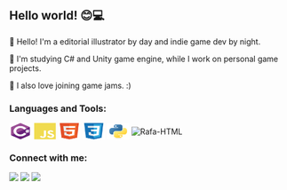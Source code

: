 <h2 align="left">Hello world! 😊💻</h2>

🌿 Hello! I'm a editorial illustrator by day and indie game dev by night.

🌿 I'm studying C# and Unity game engine, while I work on personal game projects.

🌿 I also love joining game jams. :)


<h3 align="left">Languages and Tools:</h3>
<div style="display: inline_block">
   <img align="center" alt="Rafa-Csharp" height="30" width="40" src="https://raw.githubusercontent.com/devicons/devicon/master/icons/csharp/csharp-original.svg">
   <img align="center" alt="Rafa-Js" height="30" width="40" src="https://raw.githubusercontent.com/devicons/devicon/master/icons/javascript/javascript-plain.svg">
  <img align="center" alt="Rafa-HTML" height="30" width="40" src="https://raw.githubusercontent.com/devicons/devicon/master/icons/html5/html5-original.svg">
  <img align="center" alt="Rafa-CSS" height="30" width="40" src="https://raw.githubusercontent.com/devicons/devicon/master/icons/css3/css3-original.svg">
  <!--<img align="center" alt="Rafa-CSS" height="29" width="29" src="https://sc.filehippo.net/images/t_app-logo-l,f_auto,dpr_auto/p/857aef91-1205-4de4-895b-125e66acb5b7/3172864888/game-maker-studio-2-icon.png">-->
  <img align="center" alt="Rafa-Python" height="30" width="40" src="https://raw.githubusercontent.com/devicons/devicon/master/icons/python/python-original.svg">
  <!--<img align="center" alt="Rafa-HTML" height="30" width="40" src="https://raw.githubusercontent.com/devicons/devicon/master/icons/java/java-plain.svg">-->
  <img align="center" alt="Rafa-HTML" height="30" width="40" src="https://www.vectorlogo.zone/logos/git-scm/git-scm-icon.svg" alt="git">
  
  
  
 
  <h3 align="left">Connect with me:</h3>
 <div style="display: inline_block">
   <a href="https://instagram.com/laeryel" target="_blank"><img src="https://img.shields.io/badge/-Instagram-%23E4405F?style=for-the-badge&logo=instagram&logoColor=white" target="_blank"></a>
 <a href = "mailto:tayna.artes@gmail.com"><img src="https://img.shields.io/badge/-Gmail-%23333?style=for-the-badge&logo=gmail&logoColor=white" target="_blank"></a>
  <a href="https://www.linkedin.com/in/tayn%C3%A1-zahlouth-8a039423a/" target="_blank"><img src="https://img.shields.io/badge/-LinkedIn-%230077B5?style=for-the-badge&logo=linkedin&logoColor=white" target="_blank"></a> 
 
 </a>
</div>
   <br/>
   
